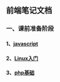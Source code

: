 ## 前端笔记文档

### 一、课前准备阶段

#### 1、[javascript][11]

#### 2、[Linux入门][12]

#### 3、[php基础][13]

 

[11]:<https://github.com/xiaoliuing/study-notes/blob/master/ready-notes/javascript/index.md>
[12]:<https://github.com/xiaoliuing/study-notes/blob/master/ready-notes/linux/index.md>

[13]:<https://github.com/xiaoliuing/study-notes/blob/master/ready-notes/php/index.md>

